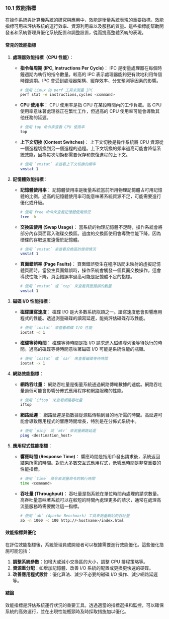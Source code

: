 ### 10.1 效能指標

在操作系統與計算機系統的研究與應用中，效能是衡量系統表現的重要指標。效能指標可用來評估系統的運行效率、資源利用率以及服務的質量。這些指標能幫助開發者和系統管理員優化系統配置和調整設置，從而提高整體系統的表現。

#### **常見的效能指標**

1. **處理器效能指標（CPU 性能）**：
   - **指令每周期 (IPC, Instructions Per Cycle)**：
     IPC 是衡量處理器在每個時鐘週期內執行的指令數量。較高的 IPC 表示處理器能夠更有效地利用每個時鐘週期。IPC 會受到處理器架構、緩存效率、分支預測等因素的影響。
     ```bash
     # 使用 Linux 的 perf 工具來測量 IPC
     perf stat -e instructions,cycles <command>
     ```

   - **CPU 使用率**：
     CPU 使用率是指 CPU 在某段時間內的工作負載。高 CPU 使用率意味著處理器正在繁忙工作，但過高的 CPU 使用率可能會導致其他任務的延遲。
     ```bash
     # 使用 top 命令來查看 CPU 使用率
     top
     ```

   - **上下文切換 (Context Switches)**：
     上下文切換是操作系統將 CPU 資源從一個進程切換到另一個進程的過程。上下文切換的頻率過高可能會降低系統效能，因為每次切換都需要保存和恢復進程的上下文。
     ```bash
     # 使用 `vmstat` 來查看上下文切換的頻率
     vmstat 1
     ```

2. **記憶體效能指標**：
   - **記憶體使用率**：
     記憶體使用率是衡量系統當前所用物理記憶體占可用記憶體的比例。過高的記憶體使用率可能意味著系統資源不足，可能需要進行優化或升級。
     ```bash
     # 使用 free 命令來查看記憶體使用情況
     free -h
     ```

   - **交換區使用 (Swap Usage)**：
     當系統的物理記憶體不足時，操作系統會將部分內存頁面寫入磁碟交換區。過度的交換區使用會導致性能下降，因為硬碟的存取速度遠慢於記憶體。
     ```bash
     # 使用 `vmstat` 來查看交換區的使用情況
     vmstat 1
     ```

   - **頁面錯誤率 (Page Faults)**：
     頁面錯誤發生在程序訪問未映射的虛擬記憶體頁面時。當發生頁面錯誤時，操作系統會觸發一個頁面交換操作，這會導致性能下降。頁面錯誤率過高可能是記憶體不足的指標。
     ```bash
     # 使用 `vmstat` 或 `top` 來查看頁面錯誤的數量
     vmstat 1
     ```

3. **磁碟 I/O 性能指標**：
   - **磁碟讀寫速度**：
     磁碟 I/O 是大多數系統瓶頸之一。讀寫速度低會影響應用程式的性能。透過測量磁碟的讀寫延遲，能夠評估磁碟存取性能。
     ```bash
     # 使用 `iostat` 來查看磁碟 I/O 性能
     iostat -d 1
     ```

   - **磁碟等待時間**：
     磁碟等待時間是指 I/O 請求進入磁碟隊列後等待執行的時間。過高的磁碟等待時間意味著磁碟 I/O 可能是系統性能的瓶頸。
     ```bash
     # 使用 `iostat` 或 `sar` 來查看磁碟等待時間
     iostat -x 1
     ```

4. **網路效能指標**：
   - **網路吞吐量**：
     網路吞吐量是衡量系統通過網路傳輸數據的速度。網路吞吐量過低可能會影響分佈式應用程序和網路服務的性能。
     ```bash
     # 使用 `iftop` 來查看網路吞吐量
     iftop
     ```

   - **網路延遲**：
     網路延遲是指數據從源點傳輸到目的地所需的時間。高延遲可能會導致應用程式的響應時間增長，特別是在分佈式系統中。
     ```bash
     # 使用 `ping` 或 `mtr` 來測量網路延遲
     ping <destination_host>
     ```

5. **應用程式性能指標**：
   - **響應時間 (Response Time)**：
     響應時間是指用戶發出請求後，系統返回結果所需的時間。對於大多數交互式應用程式，低響應時間是非常重要的性能指標。
     ```bash
     # 使用 `time` 命令來測量命令的執行時間
     time <command>
     ```

   - **吞吐量 (Throughput)**：
     吞吐量是指系統在單位時間內處理的請求數量。高吞吐量意味著系統可以在較短的時間內處理更多的請求，通常在處理高流量服務時需要關注這一指標。
     ```bash
     # 使用 `ab` (Apache Benchmark) 工具來測量網站的吞吐量
     ab -n 1000 -c 100 http://<hostname>/index.html
     ```

#### **效能指標與優化**

在評估效能指標後，系統管理員或開發者可以根據需要進行效能優化。這些優化措施可能包括：
1. **調整系統參數**：如增大或減小交換區的大小，調整 CPU 排程策略等。
2. **資源重分配**：如增加記憶體、改善 I/O 系統的配置或更換更快速的硬碟。
3. **改善應用程式設計**：優化算法、減少不必要的磁碟 I/O 操作、減少網路延遲等。

#### **結論**

效能指標是評估系統運行狀況的重要工具。透過適當的指標選擇和監控，可以確保系統的高效運行，並在出現性能瓶頸時及時採取措施加以優化。